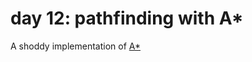 # day 12: pathfinding with A*

A shoddy implementation of [A*](https://en.wikipedia.org/wiki/A*_search_algorithm)
